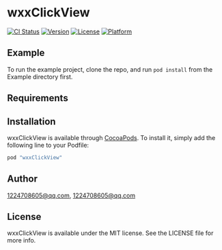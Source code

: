 # wxxClickView

[![CI Status](http://img.shields.io/travis/1224708605@qq.com/wxxClickView.svg?style=flat)](https://travis-ci.org/1224708605@qq.com/wxxClickView)
[![Version](https://img.shields.io/cocoapods/v/wxxClickView.svg?style=flat)](http://cocoapods.org/pods/wxxClickView)
[![License](https://img.shields.io/cocoapods/l/wxxClickView.svg?style=flat)](http://cocoapods.org/pods/wxxClickView)
[![Platform](https://img.shields.io/cocoapods/p/wxxClickView.svg?style=flat)](http://cocoapods.org/pods/wxxClickView)

## Example

To run the example project, clone the repo, and run `pod install` from the Example directory first.

## Requirements

## Installation

wxxClickView is available through [CocoaPods](http://cocoapods.org). To install
it, simply add the following line to your Podfile:

```ruby
pod "wxxClickView"
```

## Author

1224708605@qq.com, 1224708605@qq.com

## License

wxxClickView is available under the MIT license. See the LICENSE file for more info.
